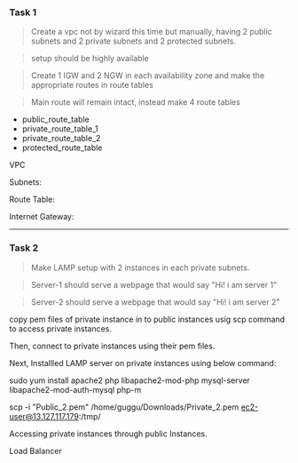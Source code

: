 ### Task 1

> Create a vpc not by wizard this time but manually, having 2 public subnets and 2 private subnets and 2 protected subnets.

> setup should be highly available

> Create 1 IGW and 2 NGW in each availability zone and make the appropriate routes in route tables

> Main route will remain intact, instead make 4 route tables

-   public\_route\_table
-   private\_route\_table\_1
-   private\_route\_table\_2
-   protected\_route\_table

VPC

Subnets:

Route Table:

Internet Gateway:

------------------------------------------------------------------------------------------------------------------------

### Task 2

> Make LAMP setup with 2 instances in each private subnets.

> Server-1 should serve a webpage that would say "Hi! i am server 1"

> Server-2 should serve a webpage that would say "Hi! i am server 2"

copy pem files of private instance in to public instances usig scp command to access private instances.

Then, connect to private instances using their pem files.

Next, Installled LAMP server on private instances using below command:

sudo yum install apache2 php libapache2-mod-php mysql-server libapache2-mod-auth-mysql php-m

scp -i "Public\_2.pem" /home/guggu/Downloads/Private\_2.pem ec2-user@13.127.117.179:/tmp/

Accessing private instances through public Instances.

Load Balancer
